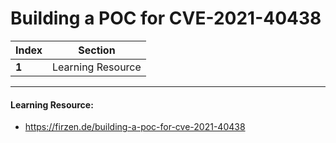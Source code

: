 # Building a POC for CVE-2021-40438

Index | Section
--- | ---
**1** | Learning Resource

___


#### Learning Resource: 

* https://firzen.de/building-a-poc-for-cve-2021-40438
